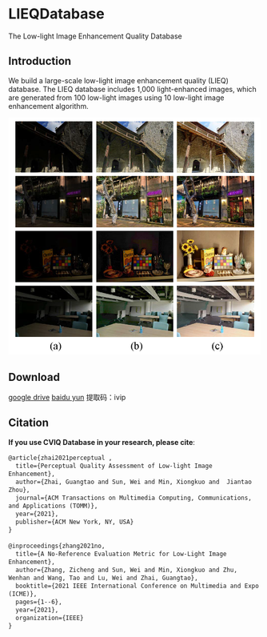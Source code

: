 # LIEQDatabase
The Low-light Image Enhancement Quality Database

## Introduction

We build a large-scale low-light image enhancement quality (LIEQ) database. The LIEQ database includes 1,000 light-enhanced images, which are generated from 100 low-light images using 10 low-light image enhancement algorithm. 

![The exmaple images in LIEQ Database](https://github.com/sunwei925/LIEQDatabase/blob/main/illustration.png)


## Download
[google drive](https://drive.google.com/file/d/1BaJWBMmCun0TOjTGvCQHfDY7c2V8MKbm/view?usp=sharing) 
[baidu yun](https://pan.baidu.com/s/1r6-puxEl-RnB721pKaxcXg) 提取码：ivip

## Citation
**If you use CVIQ Database in your research, please cite**:
```
@article{zhai2021perceptual ,
  title={Perceptual Quality Assessment of Low-light Image Enhancement},
  author={Zhai, Guangtao and Sun, Wei and Min, Xiongkuo and  Jiantao Zhou},
  journal={ACM Transactions on Multimedia Computing, Communications, and Applications (TOMM)},
  year={2021},
  publisher={ACM New York, NY, USA}
}

@inproceedings{zhang2021no,
  title={A No-Reference Evaluation Metric for Low-Light Image Enhancement},
  author={Zhang, Zicheng and Sun, Wei and Min, Xiongkuo and Zhu, Wenhan and Wang, Tao and Lu, Wei and Zhai, Guangtao},
  booktitle={2021 IEEE International Conference on Multimedia and Expo (ICME)},
  pages={1--6},
  year={2021},
  organization={IEEE}
}
```
